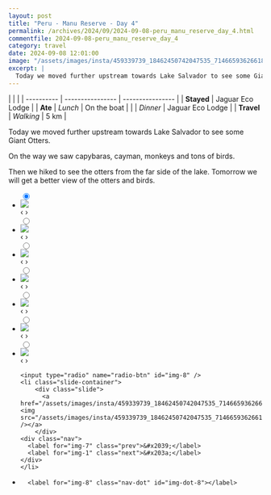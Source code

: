 ```yaml
---
layout: post
title: "Peru - Manu Reserve - Day 4"
permalink: /archives/2024/09/2024-09-08-peru_manu_reserve_day_4.html
commentfile: 2024-09-08-peru_manu_reserve_day_4
category: travel
date: 2024-09-08 12:01:00
image: "/assets/images/insta/459339739_18462450742047535_7146659362661860333_n_17941958597856567.jpg"
excerpt: |
  Today we moved further upstream towards Lake Salvador to see some Giant Otters.
---
```


|            |                  |
| ---------- | ---------------- | ---------------- |
| **Stayed** | Jaguar Eco Lodge |
| **Ate**    | _Lunch_          | On the boat      |
|            | _Dinner_         | Jaguar Eco Lodge |
| **Travel** | _Walking_        | 5 km             |

Today we moved further upstream towards Lake Salvador to see some Giant Otters.

On the way we saw capybaras, cayman, monkeys and tons of birds.

Then we hiked to see the otters from the far side of the lake. Tomorrow we will get a better view of the otters and birds.

<ul class="slides">
    <input type="radio" name="radio-btn" id="img-1" checked="checked" />
    <li class="slide-container">
        <div class="slide">
          <a href="/assets/images/insta/459077484_18462450754047535_4508820397893001977_n_18035438156163700.jpg"><img src="/assets/images/insta/459077484_18462450754047535_4508820397893001977_n_18035438156163700.jpg" /></a>
        </div>
    <div class="nav">
      <label for="img-8" class="prev">&#x2039;</label>
      <label for="img-2" class="next">&#x203a;</label>
    </div>
    </li>
        <input type="radio" name="radio-btn" id="img-2"  />
    <li class="slide-container">
        <div class="slide">
          <a href="/assets/images/insta/459314834_18462450763047535_3763235660335373779_n_18026736782360662.jpg"><img src="/assets/images/insta/459314834_18462450763047535_3763235660335373779_n_18026736782360662.jpg" /></a>
        </div>
    <div class="nav">
      <label for="img-1" class="prev">&#x2039;</label>
      <label for="img-3" class="next">&#x203a;</label>
    </div>
    </li>
        <input type="radio" name="radio-btn" id="img-3"  />
    <li class="slide-container">
        <div class="slide">
          <a href="/assets/images/insta/459228454_18462450772047535_4212428559949638383_n_18455443258051638.jpg"><img src="/assets/images/insta/459228454_18462450772047535_4212428559949638383_n_18455443258051638.jpg" /></a>
        </div>
    <div class="nav">
      <label for="img-2" class="prev">&#x2039;</label>
      <label for="img-4" class="next">&#x203a;</label>
    </div>
    </li>
        <input type="radio" name="radio-btn" id="img-4"  />
    <li class="slide-container">
        <div class="slide">
          <a href="/assets/images/insta/459229997_18462450793047535_954986029502643209_n_18369719197096099.jpg"><img src="/assets/images/insta/459229997_18462450793047535_954986029502643209_n_18369719197096099.jpg" /></a>
        </div>
    <div class="nav">
      <label for="img-3" class="prev">&#x2039;</label>
      <label for="img-5" class="next">&#x203a;</label>
    </div>
    </li>
        <input type="radio" name="radio-btn" id="img-5"  />
    <li class="slide-container">
        <div class="slide">
          <a href="/assets/images/insta/459282690_18462450790047535_9121535996405314862_n_18030665456245356.jpg"><img src="/assets/images/insta/459282690_18462450790047535_9121535996405314862_n_18030665456245356.jpg" /></a>
        </div>
    <div class="nav">
      <label for="img-4" class="prev">&#x2039;</label>
      <label for="img-6" class="next">&#x203a;</label>
    </div>
    </li>
        <input type="radio" name="radio-btn" id="img-6"  />
    <li class="slide-container">
        <div class="slide">
          <a href="/assets/images/insta/459236209_18462450811047535_8594461031246720949_n_18009982922345311.jpg"><img src="/assets/images/insta/459236209_18462450811047535_8594461031246720949_n_18009982922345311.jpg" /></a>
        </div>
    <div class="nav">
      <label for="img-5" class="prev">&#x2039;</label>
      <label for="img-7" class="next">&#x203a;</label>
    </div>
    </li>
        <input type="radio" name="radio-btn" id="img-7"  />
    <li class="slide-container">
        <div class="slide">
          <a href="/assets/images/insta/459219651_18462450820047535_8893793481136863062_n_18164613742311993.jpg"><img src="/assets/images/insta/459219651_18462450820047535_8893793481136863062_n_18164613742311993.jpg" /></a>
        </div>
    <div class="nav">
      <label for="img-6" class="prev">&#x2039;</label>
      <label for="img-8" class="next">&#x203a;</label>
    </div>
    </li>
    
    <input type="radio" name="radio-btn" id="img-8" />
    <li class="slide-container">
        <div class="slide">
          <a href="/assets/images/insta/459339739_18462450742047535_7146659362661860333_n_17941958597856567.jpg"><img src="/assets/images/insta/459339739_18462450742047535_7146659362661860333_n_17941958597856567.jpg" /></a>
        </div>
    <div class="nav">
      <label for="img-7" class="prev">&#x2039;</label>
      <label for="img-1" class="next">&#x203a;</label>
    </div>
    </li>
			
<li class="nav-dots">
      <label for="img-1" class="nav-dot" id="img-dot-1"></label>
      <label for="img-2" class="nav-dot" id="img-dot-2"></label>
      <label for="img-3" class="nav-dot" id="img-dot-3"></label>
      <label for="img-4" class="nav-dot" id="img-dot-4"></label>
      <label for="img-5" class="nav-dot" id="img-dot-5"></label>
      <label for="img-6" class="nav-dot" id="img-dot-6"></label>
      <label for="img-7" class="nav-dot" id="img-dot-7"></label>

      <label for="img-8" class="nav-dot" id="img-dot-8"></label>

</li>
</ul>
